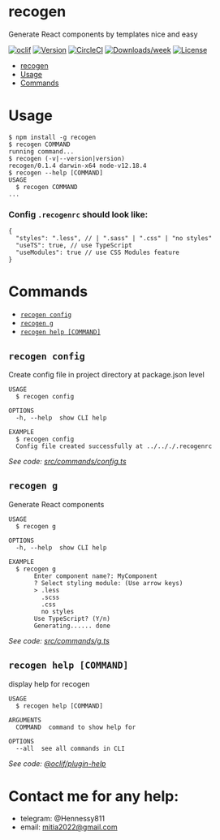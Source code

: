 # recogen

Generate React components by templates nice and easy

[![oclif](https://img.shields.io/badge/cli-oclif-brightgreen.svg)](https://oclif.io)
[![Version](https://img.shields.io/npm/v/recogen.svg)](https://npmjs.org/package/recogen)
[![CircleCI](https://circleci.com/gh/Hennessy811/recogen/tree/master.svg?style=shield)](https://circleci.com/gh/Hennessy811/recogen/tree/master)
[![Downloads/week](https://img.shields.io/npm/dw/recogen.svg)](https://npmjs.org/package/recogen)
[![License](https://img.shields.io/npm/l/recogen.svg)](https://github.com/Hennessy811/recogen/blob/master/package.json)

<!-- toc -->

- [recogen](#recogen)
- [Usage](#usage)
- [Commands](#commands)
<!-- tocstop -->

# Usage

<!-- usage -->

```sh-session
$ npm install -g recogen
$ recogen COMMAND
running command...
$ recogen (-v|--version|version)
recogen/0.1.4 darwin-x64 node-v12.18.4
$ recogen --help [COMMAND]
USAGE
  $ recogen COMMAND
...
```

<!-- usagestop -->

### Config `.recogenrc` should look like:

```
{
  "styles": ".less", // | ".sass" | ".css" | "no styles"
  "useTS": true, // use TypeScript
  "useModules": true // use CSS Modules feature
}
```

# Commands

<!-- commands -->

- [`recogen config`](#recogen-config)
- [`recogen g`](#recogen-g)
- [`recogen help [COMMAND]`](#recogen-help-command)

## `recogen config`

Create config file in project directory at package.json level

```
USAGE
  $ recogen config

OPTIONS
  -h, --help  show CLI help

EXAMPLE
  $ recogen config
  Config file created successfully at ../.././.recogenrc
```

_See code: [src/commands/config.ts](https://github.com/Hennessy811/recogen/blob/v0.1.4/src/commands/config.ts)_

## `recogen g`

Generate React components

```
USAGE
  $ recogen g

OPTIONS
  -h, --help  show CLI help

EXAMPLE
  $ recogen g
       Enter component name?: MyComponent
       ? Select styling module: (Use arrow keys)
       > .less
         .scss
         .css
         no styles
       Use TypeScript? (Y/n)
       Generating...... done
```

_See code: [src/commands/g.ts](https://github.com/Hennessy811/recogen/blob/v0.1.4/src/commands/g.ts)_

## `recogen help [COMMAND]`

display help for recogen

```
USAGE
  $ recogen help [COMMAND]

ARGUMENTS
  COMMAND  command to show help for

OPTIONS
  --all  see all commands in CLI
```

_See code: [@oclif/plugin-help](https://github.com/oclif/plugin-help/blob/v3.2.0/src/commands/help.ts)_

<!-- commandsstop -->

# Contact me for any help:

- telegram: @Hennessy811
- email: mitia2022@gmail.com
